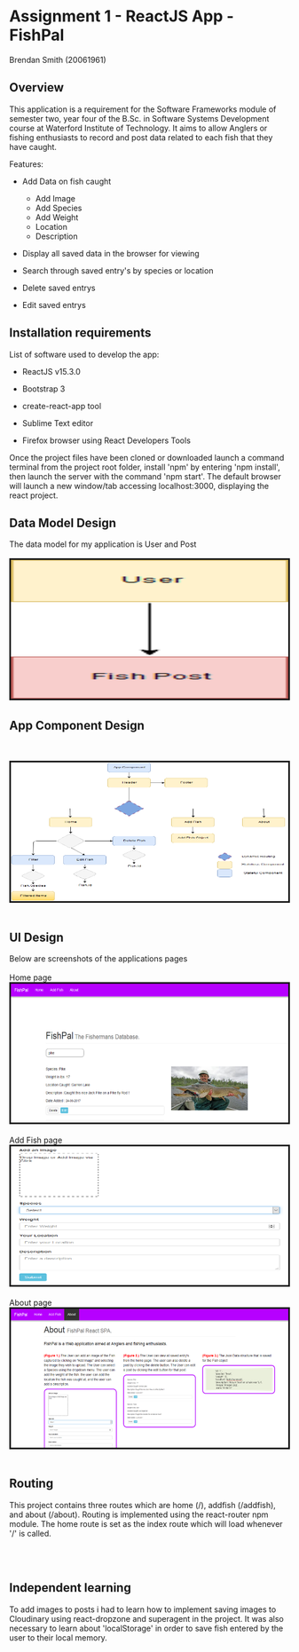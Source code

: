 # Assignment 1 - ReactJS App - FishPal 
Brendan Smith (20061961)

## Overview

This application is a requirement for the Software Frameworks module of semester two, year four of the B.Sc. in Software Systems Development course at Waterford Institute of Technology. It aims to allow Anglers or fishing enthusiasts to record and post data related to each fish that they have caught.

Features:
+ Add Data on fish caught
    - Add Image
    - Add Species
    - Add Weight
    - Location
    - Description

+ Display all saved data in the browser for viewing
+ Search through saved entry's by species or location
+ Delete saved entrys
+ Edit saved entrys

## Installation requirements

List of software used to develop the app:

+ ReactJS v15.3.0

+ Bootstrap 3

+ create-react-app tool

+ Sublime Text editor

+ Firefox browser using React Developers Tools


Once the project files have been cloned or downloaded launch a command terminal from the project root folder, install 'npm' by entering 'npm install', then launch the server with the command 'npm start'. The default browser will launch a new window/tab accessing localhost:3000, displaying the react project.

## Data Model Design


The data model for my application is User and Post
<br/><br/>
<img src="model.png" height="250" width="500" border="3"/>



## App Component Design

<br/><br/>
<img src="Diagram.png" height="250" width="500" border="3"/>
<br/><br/>


## UI Design

Below are screenshots of the applications pages
<br/></br>
 Home page
<img src="home.PNG" height="250" width="500" border="3"/>
<br/></br>
 Add Fish page
<img src="addfish.PNG" height="250" width="500" border="3"/>
<br/></br>
About page
<img src="about.PNG" height="250" width="500" border="3"/>
<br/></br>


## Routing

This project contains three routes which are home (/), addfish (/addfish), and about (/about). 
Routing is implemented using the react-router npm module.
The home route is set as the index route which will load whenever '/' is called.

<br/></br>

## Independent learning

To add images to posts i had to learn how to implement saving images to Cloudinary using react-dropzone and superagent in the project. It was also necessary to learn about 'localStorage' in order to save fish entered by the user to their local memory. 